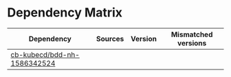 # Dependency Matrix

Dependency | Sources | Version | Mismatched versions
---------- | ------- | ------- | -------------------
[cb-kubecd/bdd-nh-1586342524](https://github.com/cb-kubecd/bdd-nh-1586342524.git) |  | []() | 
